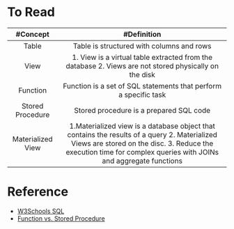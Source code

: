 # To Read

| #Concept  | #Definition|
| :---: | :---: |
| Table | Table is structured with columns and rows| 
| View | 1. View is a virtual table extracted from the database 2. Views are not stored physically on the disk | 
| Function | Function is a set of SQL statements that perform a specific task | 
| Stored Procedure | Stored procedure is a prepared SQL code |
| Materialized View| 1.Materialized view is a database object that contains the results of a query 2. Materialized Views are stored on the disc. 3. Reduce the execution time for complex queries with JOINs and aggregate functions | 

# Reference
* [W3Schools SQL](https://www.w3schools.com/sql/)
* [Function vs. Stored Procedure](https://stackoverflow.com/questions/1179758/function-vs-stored-procedure-in-sql-server)
